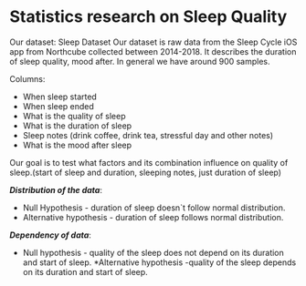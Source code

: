 # Statistics research on Sleep Quality
Our dataset:
Sleep Dataset
Our dataset is raw data from the Sleep Cycle iOS app from Northcube collected between 2014-2018. It describes the duration of sleep quality, mood after. In general we have around 900 samples.

Columns:
* When sleep started
* When sleep ended
* What is the quality of sleep
* What is the duration of sleep
* Sleep notes (drink coffee, drink tea, stressful day and other notes)
* What is the mood after sleep

Our goal is to test what factors and its combination influence on quality of sleep.(start of sleep and duration, sleeping notes, just duration of sleep)

***Distribution of the data***:

* Null Hypothesis - duration of sleep doesn`t follow normal distribution.
* Alternative hypothesis - duration of sleep follows normal distribution.

***Dependency of data***:

 * Null hypothesis - quality of the sleep does not depend on its duration and start of sleep.
 *Alternative hypothesis -quality of the sleep depends on its duration and start of sleep.
